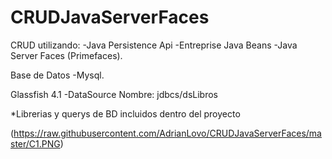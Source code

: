 # CRUDJavaServerFaces

CRUD utilizando: 
-Java Persistence Api
-Entreprise Java Beans
-Java Server Faces (Primefaces).

Base de Datos 
-Mysql.

Glassfish 4.1
-DataSource Nombre: jdbcs/dsLibros

*Librerias y querys de BD incluidos dentro del proyecto

(https://raw.githubusercontent.com/AdrianLovo/CRUDJavaServerFaces/master/C1.PNG)
